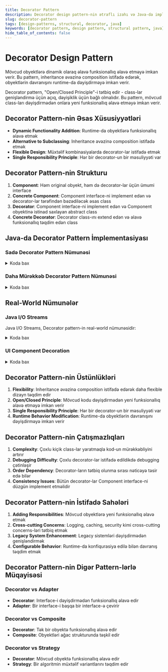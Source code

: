 ```yaml
---
title: Decorator Pattern
description: Decorator design pattern-nin ətraflı izahı və Java-da implementasiyası
slug: decorator-pattern
tags: [design-patterns, structural, decorator, java]
keywords: [decorator pattern, design pattern, structural pattern, java]
hide_table_of_contents: false
---
```


# Decorator Design Pattern
Mövcud obyektlərə dinamik olaraq əlavə funksionallıq əlavə etməyə imkan verir. Bu pattern, inheritance əvəzinə composition istifadə edərək, obyektlərin davranışını runtime-da dəyişdirməyə imkan verir.

Decorator pattern, "Open/Closed Principle"-i tətbiq edir - class-lar genişləndirmə üçün açıq, dəyişiklik üçün bağlı olmalıdır. Bu pattern, mövcud class-ları dəyişdirmədən onlara yeni funksionallıq əlavə etməyə imkan verir.

## Decorator Pattern-nin Əsas Xüsusiyyətləri

- **Dynamic Functionality Addition**: Runtime-da obyektlərə funksionallıq əlavə etmək
- **Alternative to Subclassing**: Inheritance əvəzinə composition istifadə etmək
- **Flexible Design**: Müxtəlif kombinasiyalarda decorator-lar istifadə etmək
- **Single Responsibility Principle**: Hər bir decorator-un bir məsuliyyəti var

## Decorator Pattern-nin Strukturu

1. **Component**: Həm original obyekt, həm də decorator-lar üçün ümumi interface
2. **Concrete Component**: Component interface-ni implement edən və decorator-lar tərəfindən bəzədiləcək əsas class
3. **Decorator**: Component interface-ni implement edən və Component obyektinə istinad saxlayan abstract class
4. **Concrete Decorator**: Decorator class-ını extend edən və əlavə funksionallıq təqdim edən class

## Java-da Decorator Pattern İmplementasiyası

### Sadə Decorator Pattern Nümunəsi


<details>
<summary>Koda bax</summary>

```java
// Component interface
interface Coffee {
    String getDescription();
    double getCost();
}

// Concrete Component
class SimpleCoffee implements Coffee {
    @Override
    public String getDescription() {
        return "Simple Coffee";
    }
    
    @Override
    public double getCost() {
        return 1.0;
    }
}

// Decorator
abstract class CoffeeDecorator implements Coffee {
    protected Coffee decoratedCoffee;
    
    public CoffeeDecorator(Coffee coffee) {
        this.decoratedCoffee = coffee;
    }
    
    @Override
    public String getDescription() {
        return decoratedCoffee.getDescription();
    }
    
    @Override
    public double getCost() {
        return decoratedCoffee.getCost();
    }
}

// Concrete Decorators
class MilkDecorator extends CoffeeDecorator {
    public MilkDecorator(Coffee coffee) {
        super(coffee);
    }
    
    @Override
    public String getDescription() {
        return decoratedCoffee.getDescription() + ", Milk";
    }
    
    @Override
    public double getCost() {
        return decoratedCoffee.getCost() + 0.5;
    }
}

class SugarDecorator extends CoffeeDecorator {
    public SugarDecorator(Coffee coffee) {
        super(coffee);
    }
    
    @Override
    public String getDescription() {
        return decoratedCoffee.getDescription() + ", Sugar";
    }
    
    @Override
    public double getCost() {
        return decoratedCoffee.getCost() + 0.2;
    }
}

class WhipDecorator extends CoffeeDecorator {
    public WhipDecorator(Coffee coffee) {
        super(coffee);
    }
    
    @Override
    public String getDescription() {
        return decoratedCoffee.getDescription() + ", Whip";
    }
    
    @Override
    public double getCost() {
        return decoratedCoffee.getCost() + 0.7;
    }
}

// Client code
public class CoffeeShop {
    public static void main(String[] args) {
        // Create a simple coffee
        Coffee coffee = new SimpleCoffee();
        System.out.println("Cost: $" + coffee.getCost() + ", Description: " + coffee.getDescription());
        
        // Decorate with milk
        Coffee milkCoffee = new MilkDecorator(coffee);
        System.out.println("Cost: $" + milkCoffee.getCost() + ", Description: " + milkCoffee.getDescription());
        
        // Decorate with milk and sugar
        Coffee milkSugarCoffee = new SugarDecorator(milkCoffee);
        System.out.println("Cost: $" + milkSugarCoffee.getCost() + ", Description: " + milkSugarCoffee.getDescription());
        
        // Decorate with milk, sugar, and whip
        Coffee specialCoffee = new WhipDecorator(milkSugarCoffee);
        System.out.println("Cost: $" + specialCoffee.getCost() + ", Description: " + specialCoffee.getDescription());
        
        // Create a different combination
        Coffee whipCoffee = new WhipDecorator(new SimpleCoffee());
        System.out.println("Cost: $" + whipCoffee.getCost() + ", Description: " + whipCoffee.getDescription());
    }
}
```
</details>

### Daha Mürəkkəb Decorator Pattern Nümunəsi


<details>
<summary>Koda bax</summary>

```java
// Component interface
interface DataSource {
    void writeData(String data);
    String readData();
}

// Concrete Component
class FileDataSource implements DataSource {
    private String filename;
    
    public FileDataSource(String filename) {
        this.filename = filename;
    }
    
    @Override
    public void writeData(String data) {
        System.out.println("Writing data to file: " + filename);
        // Actual file writing code would go here
        System.out.println("Data: " + data);
    }
    
    @Override
    public String readData() {
        System.out.println("Reading data from file: " + filename);
        // Actual file reading code would go here
        return "Data from file: " + filename;
    }
}

// Decorator
abstract class DataSourceDecorator implements DataSource {
    protected DataSource wrappee;
    
    public DataSourceDecorator(DataSource source) {
        this.wrappee = source;
    }
    
    @Override
    public void writeData(String data) {
        wrappee.writeData(data);
    }
    
    @Override
    public String readData() {
        return wrappee.readData();
    }
}

// Concrete Decorators
class EncryptionDecorator extends DataSourceDecorator {
    public EncryptionDecorator(DataSource source) {
        super(source);
    }
    
    @Override
    public void writeData(String data) {
        System.out.println("Encrypting data...");
        String encryptedData = encrypt(data);
        wrappee.writeData(encryptedData);
    }
    
    @Override
    public String readData() {
        String encryptedData = wrappee.readData();
        System.out.println("Decrypting data...");
        return decrypt(encryptedData);
    }
    
    private String encrypt(String data) {
        // Simple encryption for demonstration
        StringBuilder encrypted = new StringBuilder();
        for (char c : data.toCharArray()) {
            encrypted.append((char) (c + 1));
        }
        return encrypted.toString();
    }
    
    private String decrypt(String data) {
        // Simple decryption for demonstration
        StringBuilder decrypted = new StringBuilder();
        for (char c : data.toCharArray()) {
            decrypted.append((char) (c - 1));
        }
        return decrypted.toString();
    }
}

class CompressionDecorator extends DataSourceDecorator {
    public CompressionDecorator(DataSource source) {
        super(source);
    }
    
    @Override
    public void writeData(String data) {
        System.out.println("Compressing data...");
        String compressedData = compress(data);
        wrappee.writeData(compressedData);
    }
    
    @Override
    public String readData() {
        String compressedData = wrappee.readData();
        System.out.println("Decompressing data...");
        return decompress(compressedData);
    }
    
    private String compress(String data) {
        // Simple compression for demonstration
        return data.replace("a", "").replace("e", "").replace("i", "").replace("o", "").replace("u", "");
    }
    
    private String decompress(String data) {
        // In a real scenario, decompression would restore the original data
        return data + " (decompressed)";
    }
}

class LoggingDecorator extends DataSourceDecorator {
    public LoggingDecorator(DataSource source) {
        super(source);
    }
    
    @Override
    public void writeData(String data) {
        System.out.println("LOG: Writing data...");
        long startTime = System.currentTimeMillis();
        wrappee.writeData(data);
        long endTime = System.currentTimeMillis();
        System.out.println("LOG: Write operation took " + (endTime - startTime) + "ms");
    }
    
    @Override
    public String readData() {
        System.out.println("LOG: Reading data...");
        long startTime = System.currentTimeMillis();
        String result = wrappee.readData();
        long endTime = System.currentTimeMillis();
        System.out.println("LOG: Read operation took " + (endTime - startTime) + "ms");
        return result;
    }
}

// Client code
public class FileProcessingExample {
    public static void main(String[] args) {
        // Create a simple data source
        DataSource source = new FileDataSource("data.txt");
        
        // Wrap with encryption decorator
        DataSource encrypted = new EncryptionDecorator(source);
        
        // Wrap with compression decorator
        DataSource compressedEncrypted = new CompressionDecorator(encrypted);
        
        // Wrap with logging decorator
        DataSource loggedCompressedEncrypted = new LoggingDecorator(compressedEncrypted);
        
        // Write data using the decorated data source
        loggedCompressedEncrypted.writeData("Hello, World! This is a test of the decorator pattern.");
        
        System.out.println("\n------------------------\n");
        
        // Read data using the decorated data source
        String data = loggedCompressedEncrypted.readData();
        System.out.println("Final result: " + data);
        
        System.out.println("\n------------------------\n");
        
        // Create a different combination
        DataSource loggingOnly = new LoggingDecorator(source);
        loggingOnly.writeData("Simple logged data");
        String simpleData = loggingOnly.readData();
        System.out.println("Simple result: " + simpleData);
    }
}
```
</details>

## Real-World Nümunələr

### Java I/O Streams

Java I/O Streams, Decorator pattern-in real-world nümunəsidir:


<details>
<summary>Koda bax</summary>

```java
import java.io.*;

public class JavaIODecoratorExample {
    public static void main(String[] args) {
        try {
            // Create a file output stream (Concrete Component)
            OutputStream fileOutputStream = new FileOutputStream("output.txt");
            
            // Decorate with buffering capability
            OutputStream bufferedOutputStream = new BufferedOutputStream(fileOutputStream);
            
            // Decorate with data type conversion capability
            DataOutputStream dataOutputStream = new DataOutputStream(bufferedOutputStream);
            
            // Use the decorated stream
            dataOutputStream.writeUTF("Hello, Decorator Pattern!");
            dataOutputStream.writeInt(42);
            dataOutputStream.writeDouble(3.14159);
            
            // Close the stream (closes all wrapped streams)
            dataOutputStream.close();
            
            System.out.println("Data written to file successfully.");
            
            // Reading with decorators
            InputStream fileInputStream = new FileInputStream("output.txt");
            InputStream bufferedInputStream = new BufferedInputStream(fileInputStream);
            DataInputStream dataInputStream = new DataInputStream(bufferedInputStream);
            
            // Read the data
            String message = dataInputStream.readUTF();
            int number = dataInputStream.readInt();
            double pi = dataInputStream.readDouble();
            
            System.out.println("Read from file: " + message);
            System.out.println("Number: " + number);
            System.out.println("Pi: " + pi);
            
            // Close the input stream
            dataInputStream.close();
            
        } catch (IOException e) {
            e.printStackTrace();
        }
    }
}
```
</details>

### UI Component Decoration


<details>
<summary>Koda bax</summary>

```java
// Component interface
interface VisualComponent {
    void draw();
    String getDescription();
}

// Concrete Component
class TextView implements VisualComponent {
    private String text;
    
    public TextView(String text) {
        this.text = text;
    }
    
    @Override
    public void draw() {
        System.out.println("Drawing TextView with text: " + text);
    }
    
    @Override
    public String getDescription() {
        return "TextView";
    }
}

// Decorator
abstract class ComponentDecorator implements VisualComponent {
    protected VisualComponent component;
    
    public ComponentDecorator(VisualComponent component) {
        this.component = component;
    }
    
    @Override
    public void draw() {
        component.draw();
    }
    
    @Override
    public String getDescription() {
        return component.getDescription();
    }
}

// Concrete Decorators
class BorderDecorator extends ComponentDecorator {
    private int borderWidth;
    
    public BorderDecorator(VisualComponent component, int borderWidth) {
        super(component);
        this.borderWidth = borderWidth;
    }
    
    @Override
    public void draw() {
        super.draw();
        System.out.println("Adding border with width: " + borderWidth);
    }
    
    @Override
    public String getDescription() {
        return super.getDescription() + " with Border";
    }
}

class ScrollDecorator extends ComponentDecorator {
    public ScrollDecorator(VisualComponent component) {
        super(component);
    }
    
    @Override
    public void draw() {
        super.draw();
        System.out.println("Adding scrolling functionality");
    }
    
    @Override
    public String getDescription() {
        return super.getDescription() + " with Scrolling";
    }
}

class ColorDecorator extends ComponentDecorator {
    private String color;
    
    public ColorDecorator(VisualComponent component, String color) {
        super(component);
        this.color = color;
    }
    
    @Override
    public void draw() {
        super.draw();
        System.out.println("Applying color: " + color);
    }
    
    @Override
    public String getDescription() {
        return super.getDescription() + " with " + color + " Color";
    }
}

// Client code
public class UIComponentExample {
    public static void main(String[] args) {
        // Create a simple text view
        VisualComponent textView = new TextView("Hello, World!");
        System.out.println("Component: " + textView.getDescription());
        textView.draw();
        
        System.out.println("\n------------------------\n");
        
        // Decorate with border
        VisualComponent borderedTextView = new BorderDecorator(textView, 2);
        System.out.println("Component: " + borderedTextView.getDescription());
        borderedTextView.draw();
        
        System.out.println("\n------------------------\n");
        
        // Decorate with border and scrolling
        VisualComponent scrollableBorderedTextView = new ScrollDecorator(borderedTextView);
        System.out.println("Component: " + scrollableBorderedTextView.getDescription());
        scrollableBorderedTextView.draw();
        
        System.out.println("\n------------------------\n");
        
        // Decorate with border, scrolling, and color
        VisualComponent coloredScrollableBorderedTextView = 
            new ColorDecorator(scrollableBorderedTextView, "Blue");
        System.out.println("Component: " + coloredScrollableBorderedTextView.getDescription());
        coloredScrollableBorderedTextView.draw();
        
        System.out.println("\n------------------------\n");
        
        // Create a different combination
        VisualComponent coloredTextView = new ColorDecorator(new TextView("Simple text"), "Red");
        System.out.println("Component: " + coloredTextView.getDescription());
        coloredTextView.draw();
    }
}
```
</details>

## Decorator Pattern-nin Üstünlükləri

1. **Flexibility**: Inheritance əvəzinə composition istifadə edərək daha flexible dizayn təqdim edir
2. **Open/Closed Principle**: Mövcud kodu dəyişdirmədən yeni funksionallıq əlavə etməyə imkan verir
3. **Single Responsibility Principle**: Hər bir decorator-un bir məsuliyyəti var
4. **Runtime Behavior Modification**: Runtime-da obyektlərin davranışını dəyişdirməyə imkan verir

## Decorator Pattern-nin Çatışmazlıqları

1. **Complexity**: Çoxlu kiçik class-lar yaratmaqla kod-un mürəkkəbliyini artırır
2. **Debugging Difficulty**: Çoxlu decorator-lar istifadə edildikdə debugging çətinləşir
3. **Order Dependency**: Decorator-ların tətbiq olunma sırası nəticəyə təsir edə bilər
4. **Consistency Issues**: Bütün decorator-lar Component interface-ni düzgün implement etməlidir

## Decorator Pattern-nin İstifadə Sahələri

1. **Adding Responsibilities**: Mövcud obyektlərə yeni funksionallıq əlavə etmək
2. **Cross-cutting Concerns**: Logging, caching, security kimi cross-cutting concerns-ləri tətbiq etmək
3. **Legacy System Enhancement**: Legacy sistemləri dəyişdirmədən genişləndirmək
4. **Configurable Behavior**: Runtime-da konfiqurasiya edilə bilən davranış təqdim etmək

## Decorator Pattern-nin Digər Pattern-lərlə Müqayisəsi

### Decorator vs Adapter

- **Decorator**: Interface-i dəyişdirmədən funksionallıq əlavə edir
- **Adapter**: Bir interface-i başqa bir interface-ə çevirir

### Decorator vs Composite

- **Decorator**: Tək bir obyektə funksionallıq əlavə edir
- **Composite**: Obyektləri ağac strukturunda təşkil edir

### Decorator vs Strategy

- **Decorator**: Mövcud obyektə funksionallıq əlavə edir
- **Strategy**: Bir algoritmin müxtəlif variantlarını təqdim edir

